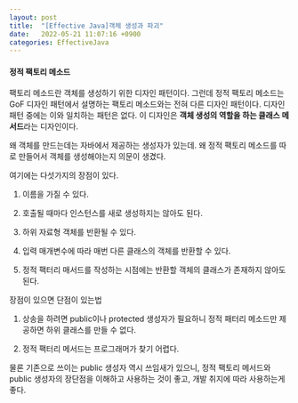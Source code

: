 ```yaml
---
layout: post
title:  "[Effective Java]객체 생성과 파괴"
date:   2022-05-21 11:07:16 +0900
categories: EffectiveJava
---
```


#### 정적 팩토리 메소드
팩토리 메소드란 객체를 생성하기 위한 디자인 패턴이다. 그런데 정적 팩토리 메소드는 GoF 디자인 패턴에서 설명하는 팩토리 메소드와는 전혀 다른 디자인 패턴이다. 디자인 패턴 중에는 이와 일치하는 패턴은 없다. 이 디자인은 **객체 생성의 역할을 하는 클래스 메서드**라는 디자인이다. 

왜 객체를 만드는데는 자바에서 제공하는 생성자가 있는데. 왜 정적 팩토리 메소드를 따로 만들어서 객체를 생성해야는지 의문이 생겼다. 

여기에는 다섯가지의 장점이 있다.

1. 이름을 가질 수 있다. 

2. 호출될 때마다 인스턴스를 새로 생성하지는 않아도 된다.

3. 하위 자료형 객체를 반환될 수 있다.

4. 입력 매개변수에 따라 매번 다른 클래스의 객체를 반환할 수 있다.

5. 정적 팩터리 매서드를 작성하는 시점에는 반환할 객체의 클래스가 존재하지 않아도 된다.

장점이 있으면 단점이 있는법

1. 상송을 하려면 public이나 protected 생성자가 필요하니 정적 패터리 메소드만 제공하면 하위 클래스를 만들 수 없다.

2. 정적 팩터리 메서드는 프로그래머가 찾기 어렵다.

물론 기존으로 쓰이는 public 생성자 역시 쓰임새가 있으니, 정적 팩토리 메서드와 public 생성자의 장단점을 이해하고 사용하는 것이 좋고, 개발 취지에 따라 사용하는게 좋다. 